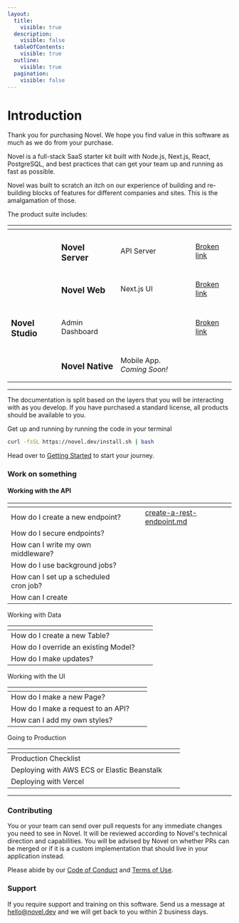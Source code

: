 ```yaml
---
layout:
  title:
    visible: true
  description:
    visible: false
  tableOfContents:
    visible: true
  outline:
    visible: true
  pagination:
    visible: false
---
```


# Introduction

Thank you for purchasing Novel. We hope you find value in this software as much as we do from your purchase.

Novel is a full-stack SaaS starter kit built with Node.js, Next.js, React, PostgreSQL, and best practices that can get your team up and running as fast as possible.

Novel was built to scratch an itch on our experience of building and re-building blocks of features for different companies and sites. This is the amalgamation of those.

The product suite includes:

<table data-view="cards"><thead><tr><th></th><th></th><th></th><th data-hidden data-card-target data-type="content-ref"></th></tr></thead><tbody><tr><td></td><td><h3>Novel Server</h3></td><td>API Server</td><td><a href="broken-reference">Broken link</a></td></tr><tr><td></td><td><h3>Novel Web</h3></td><td>Next.js UI</td><td><a href="broken-reference">Broken link</a></td></tr><tr><td><p></p><h3>Novel Studio</h3></td><td>Admin Dashboard</td><td></td><td><a href="broken-reference">Broken link</a></td></tr><tr><td></td><td><h3>Novel Native</h3></td><td>Mobile App. <em>Coming Soon!</em></td><td></td></tr></tbody></table>

***

The documentation is split based on the layers that you will be interacting with as you develop. If you have purchased a standard license, all products should be available to you.

Get up and running by running the code in your terminal

```sh
curl -fsSL https://novel.dev/install.sh | bash
```

Head over to [Getting Started](start.md) to start your journey.

### Work on something

#### Working with the API

<table data-view="cards"><thead><tr><th></th><th></th><th></th><th data-hidden data-card-target data-type="content-ref"></th></tr></thead><tbody><tr><td>How do I create a new endpoint?</td><td></td><td></td><td><a href="guides/create-a-rest-endpoint.md">create-a-rest-endpoint.md</a></td></tr><tr><td>How do I secure endpoints?</td><td></td><td></td><td></td></tr><tr><td>How can I write my own middleware?</td><td></td><td></td><td></td></tr><tr><td>How do I use background jobs?</td><td></td><td></td><td></td></tr><tr><td>How can I set up a scheduled cron job?</td><td></td><td></td><td></td></tr><tr><td>How can I create </td><td></td><td></td><td></td></tr></tbody></table>

Working with Data

<table data-view="cards"><thead><tr><th></th><th></th><th></th></tr></thead><tbody><tr><td>How do I create a new Table?</td><td></td><td></td></tr><tr><td>How do I override an existing Model?</td><td></td><td></td></tr><tr><td>How do I make updates?</td><td></td><td></td></tr></tbody></table>

Working with the UI

<table data-view="cards"><thead><tr><th></th><th></th><th></th></tr></thead><tbody><tr><td>How do I make a new Page?</td><td></td><td></td></tr><tr><td>How do I make a request to an API?</td><td></td><td></td></tr><tr><td>How can I add my own styles?</td><td></td><td></td></tr></tbody></table>

Going to Production

<table data-view="cards"><thead><tr><th></th><th></th><th></th></tr></thead><tbody><tr><td>Production Checklist</td><td></td><td></td></tr><tr><td>Deploying with AWS ECS or Elastic Beanstalk</td><td></td><td></td></tr><tr><td>Deploying with Vercel</td><td></td><td></td></tr></tbody></table>

***

### Contributing

You or your team can send over pull requests for any immediate changes you need to see in Novel. It will be reviewed according to Novel's technical direction and capabilities. You will be advised by Novel on whether PRs can be merged or if it is a custom implementation that should live in your application instead.

Please abide by our [Code of Conduct](code-of-conduct.md) and [Terms of Use](terms-of-use.md).

### Support

If you require support and training on this software. Send us a message at hello@novel.dev and we will get back to you within 2 business days.

